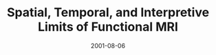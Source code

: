 ---
title: "Spatial, Temporal, and Interpretive Limits of Functional MRI"
project_id: 
date: 2001-08-06
conference_id: ""
presenters:
   - peter_bandettini
summary: "<p>University of Virginia, Charlottesville, VA</p>"
file: /assets/presentations/T107.ppt
filename: T107.ppt
layout: presentation
---